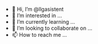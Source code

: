 - 👋 Hi, I’m @llgasistent
- 👀 I’m interested in ...
- 🌱 I’m currently learning ...
- 💞️ I’m looking to collaborate on ...
- 📫 How to reach me ...

<!---
llgasistent/llgasistent is a ✨ special ✨ repository because its `README.md` (this file) appears on your GitHub profile.
You can click the Preview link to take a look at your changes.
--->
